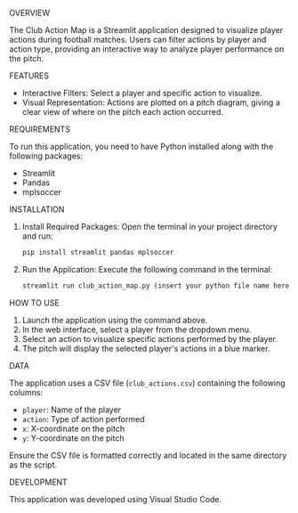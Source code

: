 OVERVIEW

The Club Action Map is a Streamlit application designed to visualize player actions during football matches. Users can filter actions by player and action type, providing an interactive way to analyze player performance on the pitch.

FEATURES

- Interactive Filters: Select a player and specific action to visualize.
- Visual Representation: Actions are plotted on a pitch diagram, giving a clear view of where on the pitch each action occurred.

REQUIREMENTS

To run this application, you need to have Python installed along with the following packages:

- Streamlit
- Pandas
- mplsoccer

INSTALLATION
1. Install Required Packages:
   Open the terminal in your project directory and run:
   ```bash
   pip install streamlit pandas mplsoccer
   ```

2. Run the Application:
   Execute the following command in the terminal:
   ```bash
   streamlit run club_action_map.py (insert your python file name here)
   ```

HOW TO USE
1. Launch the application using the command above.
2. In the web interface, select a player from the dropdown menu.
3. Select an action to visualize specific actions performed by the player.
4. The pitch will display the selected player's actions in a blue marker.

DATA

The application uses a CSV file (`club_actions.csv`) containing the following columns:

- `player`: Name of the player
- `action`: Type of action performed
- `x`: X-coordinate on the pitch
- `y`: Y-coordinate on the pitch

Ensure the CSV file is formatted correctly and located in the same directory as the script.

DEVELOPMENT

This application was developed using Visual Studio Code.
